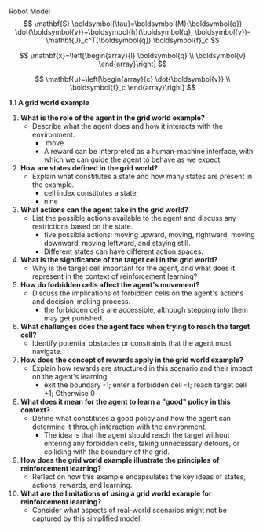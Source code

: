 Robot Model
$$
\mathbf{S} \boldsymbol{\tau}=\boldsymbol{M}(\boldsymbol{q}) \dot{\boldsymbol{v}}+\boldsymbol{h}(\boldsymbol{q}, \boldsymbol{v})-\mathbf{J}_c^T(\boldsymbol{q}) \boldsymbol{f}_c
$$

$$
\mathbf{x}=\left[\begin{array}{l}
\boldsymbol{q} \\
\boldsymbol{v}
\end{array}\right]
$$

$$
\mathbf{u}=\left[\begin{array}{c}
\dot{\boldsymbol{v}} \\
\boldsymbol{f}_c 
\end{array}\right]
$$

**1.1 A grid world example**  

1. **What is the role of the agent in the grid world example?**
   - Describe what the agent does and how it interacts with the environment.
     - ​	move
     - A reward can be interpreted as a human-machine interface, with which we can guide
       the agent to behave as we expect.  
2. **How are states defined in the grid world?**
   - Explain what constitutes a state and how many states are present in the example.
     - cell index constitutes a state;
     - nine
3. **What actions can the agent take in the grid world?**
   - List the possible actions available to the agent and discuss any restrictions based on the state.
     - five possible actions: moving upward, moving, rightward, moving downward, moving leftward, and staying still.  
     - Different states can have different action spaces.
4. **What is the significance of the target cell in the grid world?**
   -  Why is the target cell important for the agent, and what does it represent in the context of reinforcement learning?
5. **How do forbidden cells affect the agent's movement?**
   - Discuss the implications of forbidden cells on the agent's actions and decision-making process.
     - the forbidden cells are accessible, although stepping into them may get punished.  
6. **What challenges does the agent face when trying to reach the target cell?**
   - Identify potential obstacles or constraints that the agent must navigate.
7. **How does the concept of rewards apply in the grid world example?**
   - Explain how rewards are structured in this scenario and their impact on the agent's learning.
     - exit the boundary -1; enter a forbidden cell -1; reach target cell +1; Otherwise 0
8. **What does it mean for the agent to learn a "good" policy in this context?**
   - Define what constitutes a good policy and how the agent can determine it through interaction with the environment.
     - The idea is that the agent should reach the target without entering any forbidden cells, taking unnecessary detours, or colliding with the boundary of the grid.  
9. **How does the grid world example illustrate the principles of reinforcement learning?**
   - Reflect on how this example encapsulates the key ideas of states, actions, rewards, and learning.
10. **What are the limitations of using a grid world example for reinforcement learning?**
    - Consider what aspects of real-world scenarios might not be captured by this simplified model.

